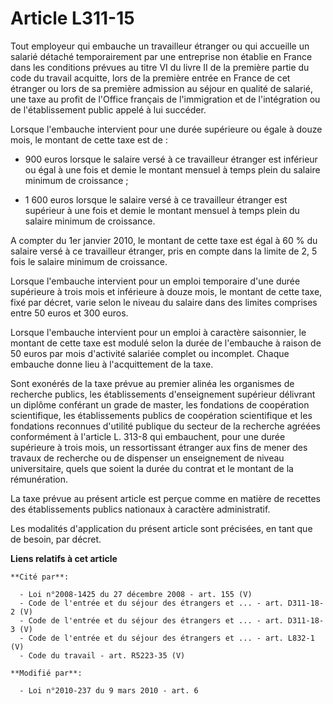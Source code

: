 # Article L311-15

Tout employeur qui embauche un travailleur étranger ou qui accueille un salarié détaché temporairement par une entreprise non
établie en France dans les conditions prévues au titre VI du livre II de la première partie du code du travail acquitte, lors
de la première entrée en France de cet étranger ou lors de sa première admission au séjour en qualité de salarié, une taxe au
profit de l'Office français de l'immigration et de l'intégration ou de l'établissement public appelé à lui succéder. 

Lorsque l'embauche intervient pour une durée supérieure ou égale à douze mois, le montant de cette taxe est de : 

- 900 euros lorsque le salaire versé à ce travailleur étranger est inférieur ou égal à une fois et demie le montant mensuel à
temps plein du salaire minimum de croissance ; 

- 1 600 euros lorsque le salaire versé à ce travailleur étranger est supérieur à une fois et demie le montant mensuel à temps
plein du salaire minimum de croissance. 

A compter du 1er janvier 2010, le montant de cette taxe est égal à 60 % du salaire versé à ce travailleur étranger, pris en
compte dans la limite de 2, 5 fois le salaire minimum de croissance. 

Lorsque l'embauche intervient pour un emploi temporaire d'une durée supérieure à trois mois et inférieure à douze mois, le
montant de cette taxe, fixé par décret, varie selon le niveau du salaire dans des limites comprises entre 50 euros et 300
euros. 

Lorsque l'embauche intervient pour un emploi à caractère saisonnier, le montant de cette taxe est modulé selon la durée de
l'embauche à raison de 50 euros par mois d'activité salariée complet ou incomplet. Chaque embauche donne lieu à
l'acquittement de la taxe. 

Sont exonérés de la taxe prévue au premier alinéa les organismes de recherche publics, les établissements d'enseignement
supérieur délivrant un diplôme conférant un grade de master, les fondations de coopération scientifique, les établissements
publics de coopération scientifique et les fondations reconnues d'utilité publique du secteur de la recherche agréées
conformément à l'article L. 313-8 qui embauchent, pour une durée supérieure à trois mois, un ressortissant étranger aux fins
de mener des travaux de recherche ou de dispenser un enseignement de niveau universitaire, quels que soient la durée du
contrat et le montant de la rémunération. 

La taxe prévue au présent article est perçue comme en matière de recettes des établissements publics nationaux à caractère
administratif. 

Les modalités d'application du présent article sont précisées, en tant que de besoin, par décret.

**Liens relatifs à cet article**

	**Cité par**:

	  - Loi n°2008-1425 du 27 décembre 2008 - art. 155 (V)
	  - Code de l'entrée et du séjour des étrangers et ... - art. D311-18-2 (V)
	  - Code de l'entrée et du séjour des étrangers et ... - art. D311-18-3 (V)
	  - Code de l'entrée et du séjour des étrangers et ... - art. L832-1 (V)
	  - Code du travail - art. R5223-35 (V)

	**Modifié par**:

	  - Loi n°2010-237 du 9 mars 2010 - art. 6
